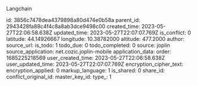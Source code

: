 Langchain

id: 3856c7478dea4379898a80d474e0b58a
parent_id: 2943428fa88c4f4c8a8ab3dce9498c00
created_time: 2023-05-27T22:06:58.638Z
updated_time: 2023-05-27T22:07:07.769Z
is_conflict: 0
latitude: 44.14926667
longitude: 10.38782000
altitude: 477.2000
author: 
source_url: 
is_todo: 1
todo_due: 0
todo_completed: 0
source: joplin
source_application: net.cozic.joplin-mobile
application_data: 
order: 1685225218569
user_created_time: 2023-05-27T22:06:58.638Z
user_updated_time: 2023-05-27T22:07:07.769Z
encryption_cipher_text: 
encryption_applied: 0
markup_language: 1
is_shared: 0
share_id: 
conflict_original_id: 
master_key_id: 
type_: 1